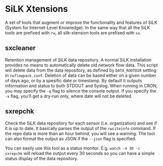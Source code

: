 SiLK Xtensions
==============

A set of tools that augment or improve the functionality and features of SiLK (System for Internet-Level Knowledge). In the same way that all the SiLK tools are prefixed with `rw`, all silk-xtension tools are prefixed with `sx`. 

sxcleaner
---------

Retention management of SiLK data repository. A normal SiLK installation provides no means to automatically delete old network flow data. This script will delete data from the data repository, as defined by `DATA_ROOTDIR` setting in `rwflowpack.conf`. Deletion of data can be based either on a given number of days ago, or by a spesific date or timestamp. By default it outputs information and status to both STDOUT and Syslog. When running in CRON, you may specify the `-q` flag to silence the console output. If you specify the `-x` flag, you'll get a dry-run only, where date will not be deleted.

sxrepchk
--------

Check the SiLK data repository for each sensor (i.e. organization) and see if it is up to date. It basically parses the output of the `rwsiteinfo` command. If the repo data is more than an hour behind, you will see a warning. The tool can also format the output as JSON if the `--json` flag is specified.

You can easily use this tool as a status monitor. E.g. `watch -n 30 -c sxrepchk` will reload the output every 30 seconds so you can have a simple status display of the data repository.
